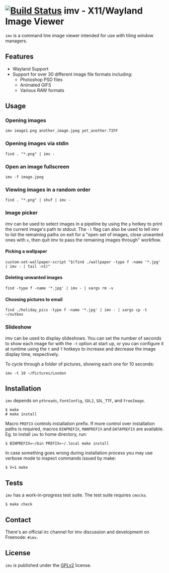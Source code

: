 [![Build Status](https://travis-ci.org/czarkoff/imv.svg?branch=master)](https://travis-ci.org/czarkoff/imv)
imv - X11/Wayland Image Viewer
==============================

`imv` is a command line image viewer intended for use with tiling window managers.

Features
--------

* Wayland Support
* Support for over 30 different image file formats including:
  * Photoshop PSD files
  * Animated GIFS
  * Various RAW formats

Usage
-----

### Opening images
    imv image1.png another_image.jpeg yet_another.TIFF

### Opening images via stdin
    find . "*.png" | imv -

### Open an image fullscreen
    imv -f image.jpeg

### Viewing images in a random order
    find . "*.png" | shuf | imv -

### Image picker
imv can be used to select images in a pipeline by using the `p` hotkey to print
the current image's path to stdout. The `-l` flag can also be used to tell imv
to list the remaining paths on exit for a "open set of images, close unwanted
ones with `x`, then quit imv to pass the remaining images through" workflow.

#### Picking a wallpaper
    custom-set-wallpaper-script "$(find ./wallpaper -type f -name '*.jpg' | imv - | tail -n1)"

#### Deleting unwanted images
    find -type f -name '*.jpg' | imv - | xargs rm -v

#### Choosing pictures to email
    find ./holiday_pics -type f -name '*.jpg' | imv - | xargs cp -t ~/outbox

### Slideshow

imv can be used to display slideshows. You can set the number of seconds to
show each image for with the `-t` option at start up, or you can configure it
at runtime using the `t` and `T` hotkeys to increase and decrease the image
display time, respectively.

To cycle through a folder of pictures, showing each one for 10 seconds:

    imv -t 10 ~/Pictures/London

Installation
------------

`imv` depends on `pthreads`, `FontConfig`, `SDL2`, `SDL_TTF`, and `FreeImage`.

    $ make
    # make install

Macro `PREFIX` controls installation prefix.  If more control over installation
paths is required, macros `BINPREFIX`, `MANPREFIX` and `DATAPREFIX` are
available.  Eg. to install `imv` to home directory, run:

    $ BINPREFIX=~/bin PREFIX=~/.local make install

In case something goes wrong during installation process you may use verbose
mode to inspect commands issued by make:

    $ V=1 make

Tests
-----

`imv` has a work-in-progress test suite. The test suite requires `cmocka`.

    $ make check

Contact
-------

There's an official irc channel for imv discussion and development on
Freenode: `#imv`.

License
-------
`imv` is published under the [GPLv2](LICENSE) license.
